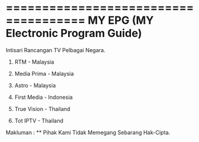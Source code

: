 =====================================
MY EPG (MY Electronic Program Guide)
=====================================

Intisari Rancangan TV Pelbagai Negara.

1)  RTM           - Malaysia

2)  Media Prima   - Malaysia

3)  Astro         - Malaysia

4)  First Media   - Indonesia

5)  True Vision   - Thailand

6)  Tot IPTV      - Thailand





Makluman :
** Pihak Kami Tidak Memegang Sebarang Hak-Cipta.
